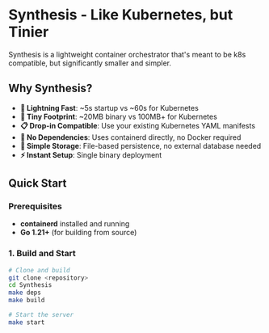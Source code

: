# Synthesis - Like Kubernetes, but Tinier

Synthesis is a lightweight container orchestrator that's meant to be k8s compatible, but significantly smaller and simpler.

## Why Synthesis?

- **🚀 Lightning Fast**: ~5s startup vs ~60s for Kubernetes
- **💾 Tiny Footprint**: ~20MB binary vs 100MB+ for Kubernetes 
- **📋 Drop-in Compatible**: Use your existing Kubernetes YAML manifests
- **🔧 No Dependencies**: Uses containerd directly, no Docker required
- **📁 Simple Storage**: File-based persistence, no external database needed
- **⚡ Instant Setup**: Single binary deployment

## Quick Start

### Prerequisites

- **containerd** installed and running
- **Go 1.21+** (for building from source)

### 1. Build and Start

```bash
# Clone and build
git clone <repository>
cd Synthesis
make deps
make build

# Start the server
make start
```
